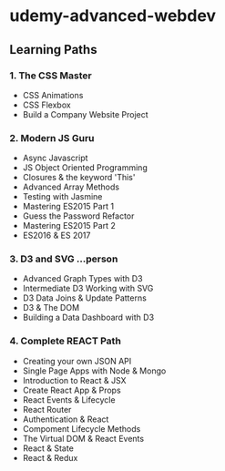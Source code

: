 # udemy-advanced-webdev

## Learning Paths

### 1. The CSS Master

- CSS Animations
- CSS Flexbox
- Build a Company Website Project

### 2. Modern JS Guru

- Async Javascript
- JS Object Oriented Programming
- Closures & the keyword 'This'
- Advanced Array Methods
- Testing with Jasmine
- Mastering ES2015 Part 1
- Guess the Password Refactor
- Mastering ES2015 Part 2
- ES2016 & ES 2017

### 3. D3 and SVG ...person

- Advanced Graph Types with D3
- Intermediate D3 Working with SVG
- D3 Data Joins & Update Patterns
- D3 & The DOM
- Building a Data Dashboard with D3

### 4. Complete REACT Path

- Creating your own JSON API
- Single Page Apps with Node & Mongo
- Introduction to React & JSX
- Create React App & Props
- React Events & Lifecycle
- React Router
- Authentication & React
- Compoment Lifecycle Methods
- The Virtual DOM & React Events
- React & State
- React & Redux